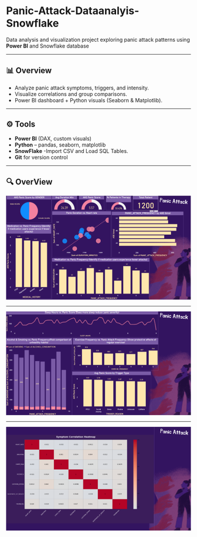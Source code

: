 # Panic-Attack-Dataanalyis-Snowflake


Data analysis and visualization project exploring panic attack patterns using **Power BI** and Snowflake database

---

## 📊 Overview
- Analyze panic attack symptoms, triggers, and intensity.  
- Visualize correlations and group comparisons. 
- Power BI dashboard + Python visuals (Seaborn & Matplotlib).

---

## ⚙️ Tools
- **Power BI** (DAX, custom visuals)  
- **Python** – pandas, seaborn, matplotlib
- **SnowFlake** -Import CSV and Load SQL Tables.
- **Git** for version control

---


## 🔍 OverView

![Medical Composite Analysis](https://github.com/rehamessa/Panic-Attack-Dataanalyis-Snowflake/blob/main/Images/Medical%20Composite%20View.png)


---------------------------------------------

![life style Impact Analysis](https://github.com/rehamessa/Panic-Attack-Dataanalyis-Snowflake/blob/main/Images/Lifestyle%20Impact%20View.png)

---------------------------------------------------------

![HeatMap](https://github.com/rehamessa/Panic-Attack-Dataanalyis-Snowflake/blob/main/Images/HeatMap%20Symptom.png)





